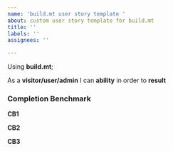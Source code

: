 ```yaml
---
name: 'build.mt user story template '
about: custom user story template for build.mt
title: ''
labels: ''
assignees: ''

---
```


Using **build.mt**;

As a **visitor/user/admin** I can **ability** in order to **result**

### Completion Benchmark

**CB1**

**CB2**

**CB3**
